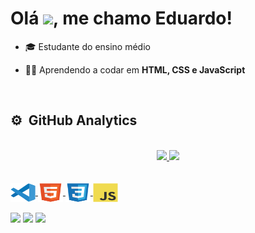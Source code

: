 <h1 align="left"> Olá <img src="https://raw.githubusercontent.com/kaueMarques/kaueMarques/master/hi.gif" width="10px"/>, me chamo Eduardo!</h1>

- 🎓  Estudante do ensino médio
    
- 👨‍💻  Aprendendo a codar em **HTML, CSS e JavaScript**

<br>

  ## ⚙️ &nbsp;GitHub Analytics
<br>
<div align="center">
  <a href="https://github.com/dugomxs">
  <img height="130em" src="https://github-readme-stats.vercel.app/api?username=dugomxs&show_icons=true&theme=tokyonight&include_all_commits=true&count_private=true"/>
  <img height="130em" src="https://github-readme-stats.vercel.app/api/top-langs/?username=dugomxs&layout=compact&langs_count=7&theme=tokyonight"/>
</div>
    
 <br>
    
<div style="display: inline_block"><br>
  <img align="center" alt="dugomxs-VSCODE" height="30" width="40" src="https://raw.githubusercontent.com/devicons/devicon/master/icons/vscode/vscode-original.svg">
  <img align="center" alt="dugomxs-HTML" height="30" width="40" src="https://raw.githubusercontent.com/devicons/devicon/master/icons/html5/html5-original.svg">
  <img align="center" alt="dugomxs-CSS" height="30" width="40" src="https://raw.githubusercontent.com/devicons/devicon/master/icons/css3/css3-original.svg">
   <img align="center" alt="dugomxs-JS" height="30" width="40" src="https://raw.githubusercontent.com/devicons/devicon/master/icons/javascript/javascript-original.svg">
 <div> 
  <br>
  <a href="https://instagram.com/dugomxs" target="_blank"><img src="https://img.shields.io/badge/-Instagram-%23E4405F?style=for-the-badge&logo=instagram&logoColor=white" target="_blank"></a>
  <a href = "mailto:eg55618@gmail.com"><img src="https://img.shields.io/badge/Gmail-D14836?style=for-the-badge&logo=gmail&logoColor=white" target="_blank"></a>
  <a href="https://www.linkedin.com/in/eduardo-ribeiro-70a2431b5/" target="_blank"><img src="https://img.shields.io/badge/-LinkedIn-%230077B5?style=for-the-badge&logo=linkedin&logoColor=white" target="_blank"></a> 

